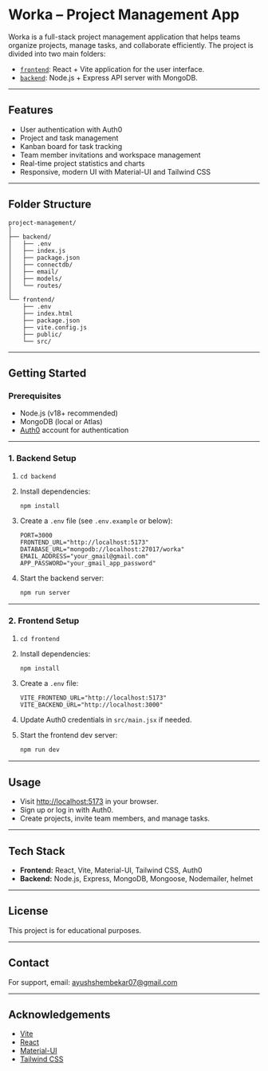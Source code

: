 # Worka – Project Management App

Worka is a full-stack project management application that helps teams organize projects, manage tasks, and collaborate efficiently. The project is divided into two main folders:

- [`frontend`](frontend/): React + Vite application for the user interface.
- [`backend`](backend/): Node.js + Express API server with MongoDB.

---

## Features

- User authentication with Auth0
- Project and task management
- Kanban board for task tracking
- Team member invitations and workspace management
- Real-time project statistics and charts
- Responsive, modern UI with Material-UI and Tailwind CSS

---

## Folder Structure

```
project-management/
│
├── backend/
│   ├── .env
│   ├── index.js
│   ├── package.json
│   ├── connectdb/
│   ├── email/
│   ├── models/
│   └── routes/
│
└── frontend/
    ├── .env
    ├── index.html
    ├── package.json
    ├── vite.config.js
    ├── public/
    └── src/
```

---

## Getting Started

### Prerequisites

- Node.js (v18+ recommended)
- MongoDB (local or Atlas)
- [Auth0](https://auth0.com/) account for authentication

---

### 1. Backend Setup

1. `cd backend`
2. Install dependencies:
   ```sh
   npm install
   ```
3. Create a `.env` file (see `.env.example` or below):

   ```
   PORT=3000
   FRONTEND_URL="http://localhost:5173"
   DATABASE_URL="mongodb://localhost:27017/worka"
   EMAIL_ADDRESS="your_gmail@gmail.com"
   APP_PASSWORD="your_gmail_app_password"
   ```

4. Start the backend server:
   ```sh
   npm run server
   ```

---

### 2. Frontend Setup

1. `cd frontend`
2. Install dependencies:
   ```sh
   npm install
   ```
3. Create a `.env` file:

   ```
   VITE_FRONTEND_URL="http://localhost:5173"
   VITE_BACKEND_URL="http://localhost:3000"
   ```

4. Update Auth0 credentials in `src/main.jsx` if needed.
5. Start the frontend dev server:
   ```sh
   npm run dev
   ```

---

## Usage

- Visit [http://localhost:5173](http://localhost:5173) in your browser.
- Sign up or log in with Auth0.
- Create projects, invite team members, and manage tasks.

---

## Tech Stack

- **Frontend:** React, Vite, Material-UI, Tailwind CSS, Auth0
- **Backend:** Node.js, Express, MongoDB, Mongoose, Nodemailer, helmet

---

## License

This project is for educational purposes.

---

## Contact

For support, email: ayushshembekar07@gmail.com

---

## Acknowledgements

- [Vite](https://vitejs.dev/)
- [React](https://react.dev/)
- [Material-UI](https://mui.com/)
- [Tailwind CSS](https://tailwindcss.com/)